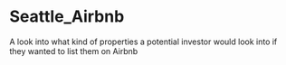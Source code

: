 # Seattle_Airbnb
A look into what kind of properties a potential investor would look into if they wanted to list them on Airbnb
